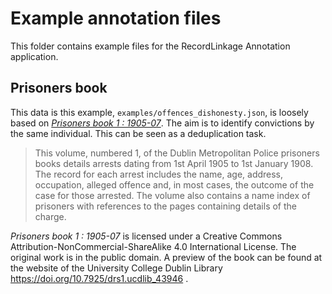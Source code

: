 # Example annotation files

This folder contains example files for the RecordLinkage Annotation application. 

## Prisoners book

This data is this example, `examples/offences_dishonesty.json`, is loosely based on [*Prisoners book 1 : 1905-07*](https://doi.org/10.7925/drs1.ucdlib_43946). The aim is to identify convictions by the same individual. This can be seen as a deduplication task.

> This volume, numbered 1, of the Dublin Metropolitan Police prisoners books details arrests dating from 1st April 1905 to 1st January 1908. The record for each arrest includes the name, age, address, occupation, alleged offence and, in most cases, the outcome of the case for those arrested. The volume also contains a name index of prisoners with references to the pages containing details of the charge.

*Prisoners book 1 : 1905-07* is licensed under a Creative Commons Attribution-NonCommercial-ShareAlike 4.0 International License. The original work is in the public domain. A preview of the book can be found at the website of the University College Dublin Library https://doi.org/10.7925/drs1.ucdlib_43946 .